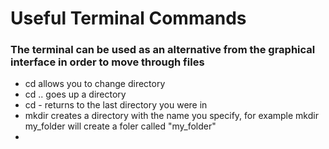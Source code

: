 # Useful Terminal Commands
 
 ### The terminal can be used as an alternative from the graphical interface in order to move through files

 - cd allows you to change directory 
 - cd .. goes up a directory
 - cd - returns to the last directory you were in 
 - mkdir creates a directory with the name you specify, for example mkdir my_folder will create a foler called "my_folder"
 - 